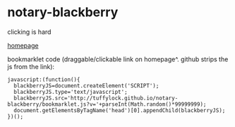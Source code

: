 # notary-blackberry

clicking is hard

[homepage](http://www.tuffylock.fyi/notary-blackberry/)


bookmarklet code (draggable/clickable link on homepage^. github strips the js from the link):

```
javascript:(function(){
  blackberryJS=document.createElement('SCRIPT');
  blackberryJS.type='text/javascript';
  blackberryJS.src='http://tuffylock.github.io/notary-blackberry/bookmarklet.js?v='+parseInt(Math.random()*99999999);
  document.getElementsByTagName('head')[0].appendChild(blackberryJS);
})();
```
